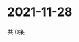 # 2021-11-28
  共 0条

  <!-- BEGIN -->
  <!-- 最后更新时间Sun Nov 28 2021 02:20:35 GMT+0000 (Coordinated Universal Time) -->
  
  <!-- END -->
  
  